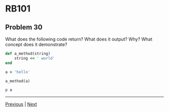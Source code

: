 # RB101
## Problem 30

What does the following code return? What does it output? Why? What concept does it demonstrate?

```ruby
def a_method(string)
	string << ' world'
end

a = 'hello'

a_method(a)

p a
```

---

[Previous](29.md) | [Next](31.md)
